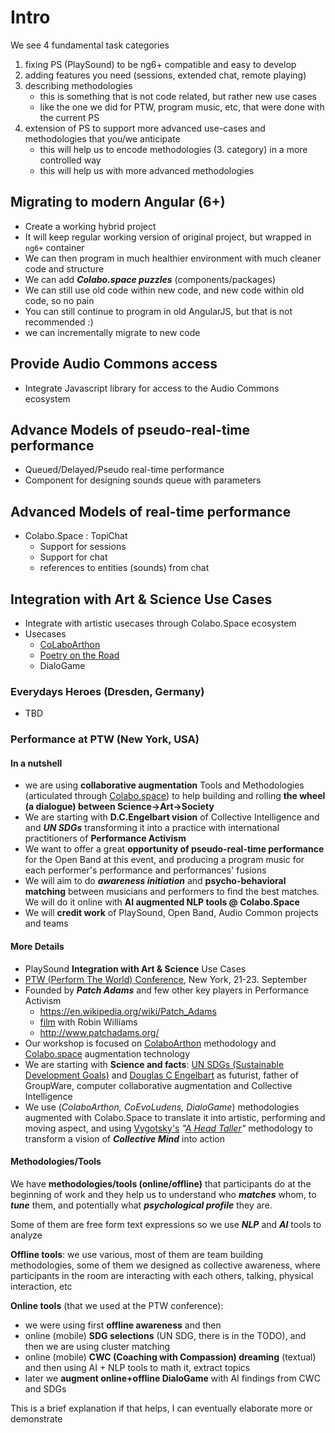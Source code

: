 # Intro

We see 4 fundamental task categories

1. fixing PS (PlaySound) to be ng6+ compatible and easy to develop
2. adding features you need (sessions, extended chat, remote playing)
3. describing methodologies
    + this is something that is not code related, but rather new use cases
    + like the one we did for PTW, program music, etc, that were done with the current PS
4. extension of PS to support more advanced use-cases and methodologies that you/we anticipate
    + this will help us to encode methodologies (3. category) in a more controlled way
    + this will help us with more advanced methodologies

## Migrating to modern Angular (6+)

+ Create a working hybrid project
+ It will keep regular working version of original project, but wrapped in `ng6+` container
+ We can then program in much healthier environment with much cleaner code and structure
+ We can add ***Colabo.space puzzles*** (components/packages)
+ We can still use old code within new code, and new code within old code, so no pain
+ You can still continue to program in old AngularJS, but that is not recommended :)
+ we can incrementally migrate to new code

## Provide Audio Commons access

+ Integrate Javascript library for access to the Audio Commons ecosystem

## Advance Models of pseudo-real-time performance

+ Queued/Delayed/Pseudo real-time performance
+ Component for designing sounds queue with parameters

## Advanced Models of real-time performance

+ Colabo.Space : TopiChat
    + Support for sessions
    + Support for chat
    + references to entities (sounds) from chat

## Integration with Art & Science Use Cases

+ Integrate with artistic usecases through Colabo.Space ecosystem
+ Usecases
    + [CoLaboArthon](http://cha-os.org/colaboarthon/)
    + [Poetry on the Road](http://colabo.space/colaboarthon/poetry_on_the_road/)
    + DialoGame

### Everydays Heroes (Dresden, Germany)

+ TBD

### Performance at PTW (New York, USA)

#### In a nutshell

+ we are using **collaborative augmentation** Tools and Methodologies (articulated through  [Colabo.space](http://colabo.space/)) to help building and rolling **the wheel (a dialogue) between Science->Art->Society**
+ We are starting with **D.C.Engelbart vision** of Collective Intelligence and and ***UN SDGs*** transforming it into a practice with international practitioners of **Performance Activism**
+ We want to offer a great **opportunity of pseudo-real-time performance** for the Open Band at this event, and producing a program music for each performer's performance and performances' fusions
+ We will aim to do ***awareness initiation*** and **psycho-behavioral matching** between musicians and performers to find the best matches. We will do it online with **AI augmented NLP tools @ Colabo.Space**
+ We will **credit work** of PlaySound, Open Band, Audio Common projects and teams

#### More Details

+ PlaySound **Integration with Art & Science** Use Cases
+ [PTW (Perform The World) Conference](https://performingtheworld.pathable.com/), New York, 21-23. September
+ Founded by ***Patch Adams*** and few other key players in Performance Activism
    + https://en.wikipedia.org/wiki/Patch_Adams
    + [film](https://en.wikipedia.org/wiki/Patch_Adams_(film)) with Robin Williams
    + http://www.patchadams.org/
+ Our workshop is focused on [ColaboArthon](http://cha-os.org/colaboarthon/) methodology and [Colabo.space](http://colabo.space/) augmentation technology
+ We are starting with **Science and facts**: [UN SDGs (Sustainable Development Goals)](https://www.un.org/sustainabledevelopment/sustainable-development-goals/) and [Douglas C Engelbart](https://en.wikipedia.org/wiki/Douglas_Engelbart) as futurist, father of GroupWare, computer collaborative augmentation and Collective Intelligence
+ We use (*ColaboArthon, CoEvoLudens, DialoGame*) methodologies augmented with Colabo.Space to translate it into artistic, performing and moving aspect, and using [Vygotsky's](https://en.wikipedia.org/wiki/Lev_Vygotsky)  *"[A Head Taller](https://www.joanwink.com/vision-of-vygotsky/vision-of-vygotsky-children-at-play-through-page-115/)"* methodology to transform a vision of ***Collective Mind*** into action

#### Methodologies/Tools

We have **methodologies/tools (online/offline)** that participants do at the beginning of work and they help us to understand who ***matches*** whom, to ***tune*** them, and potentially what ***psychological profile*** they are. 

Some of them are free form text expressions so we use ***NLP*** and ***AI*** tools to analyze

**Offline tools**: we use various, most of them are team building methodologies, some of them we designed as collective awareness, where participants in the room are interacting with each others, talking, physical interaction, etc

**Online tools** (that we used at the PTW conference):

+ we were using first **offline awareness** and then 
+ online (mobile) **SDG selections** (UN SDG, there is in the TODO), and then we are using cluster matching
+ online (mobile) **CWC (Coaching with Compassion) dreaming** (textual) and then using AI + NLP tools to math it, extract topics
+ later we **augment online+offline DialoGame** with AI findings from CWC and SDGs

This is a brief explanation if that helps, I can eventually elaborate more or demonstrate